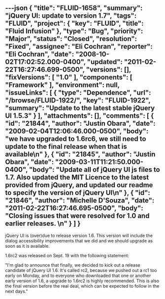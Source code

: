 ---json
{
  "title": "FLUID-1658",
  "summary": "jQuery UI: update to version 1.7",
  "tags": "FLUID",
  "project": {
    "key": "FLUID",
    "title": "Fluid Infusion"
  },
  "type": "Bug",
  "priority": "Major",
  "status": "Closed",
  "resolution": "Fixed",
  "assignee": "Eli Cochran",
  "reporter": "Eli Cochran",
  "date": "2008-10-02T17:02:52.000-0400",
  "updated": "2011-02-22T16:27:46.699-0500",
  "versions": [],
  "fixVersions": [
    "1.0"
  ],
  "components": [
    "Framework"
  ],
  "environment": null,
  "issueLinks": [
    {
      "type": "Dependence",
      "url": "/browse/FLUID-1922/",
      "key": "FLUID-1922",
      "summary": "Update to the latest stable jQuery UI 1.5.3"
    }
  ],
  "attachments": [],
  "comments": [
    {
      "id": "21844",
      "author": "Justin Obara",
      "date": "2009-02-04T12:06:46.000-0500",
      "body": "we have upgraded to 1.6rc6, we still need to update to the final release when that is available\n"
    },
    {
      "id": "21845",
      "author": "Justin Obara",
      "date": "2009-03-11T11:21:50.000-0400",
      "body": "Update all of jQuery UI js files to 1.7. Also updated the MIT Licence to the latest provided from jQuery, and updated our readme to specify the version of jQuery UI\n"
    },
    {
      "id": "21846",
      "author": "Michelle D'Souza",
      "date": "2011-02-22T16:27:46.695-0500",
      "body": "Closing issues that were resolved for 1.0 and earlier releases.&#x20;\n"
    }
  ]
}
---
jQuery UI is (over)due to release version 1.6. This version will include the dialog accessibility improvements that we did and we should upgrade as soon as it is available.&#x20;

1.6rc2 was released on Sept. 19 with the following statement:&#x20;

"I'm glad to announce that finally, we decided to kick out a release candidate of jQuery UI 1.6. It's called rc2, because we pushed out a rc1 too early on Monday, and to everyone who downloaded that one or another early version of 1.6, a upgrade to 1.6rc2 is highly recommended. This is also the final version before the real deal, which can be expected to follow in the next days."

        